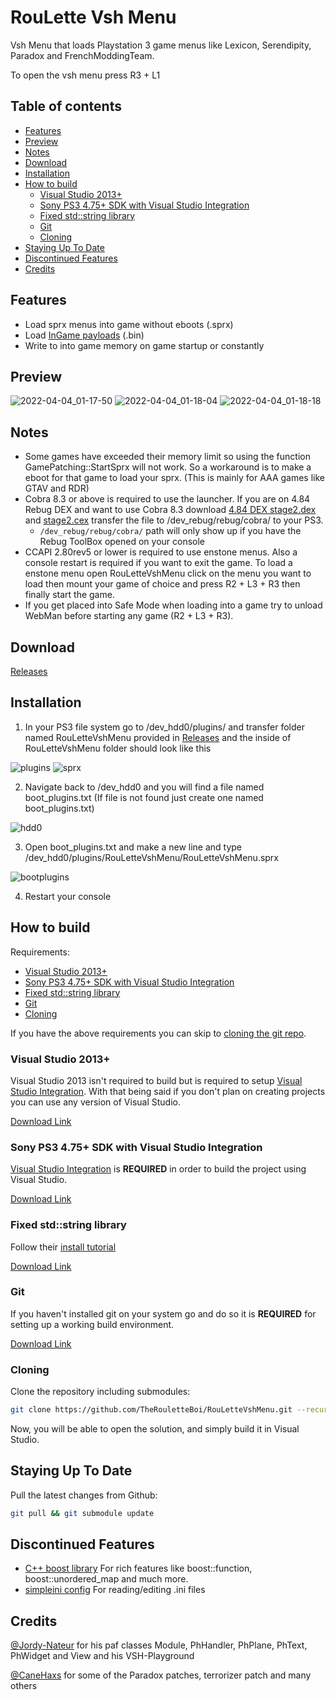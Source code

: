 # RouLette Vsh Menu
Vsh Menu that loads Playstation 3 game menus like Lexicon, Serendipity, Paradox and FrenchModdingTeam. 

To open the vsh menu press R3 + L1

## Table of contents

 * [Features](#features)
 * [Preview](#preview)
 * [Notes](#notes)
 * [Download](#download)
 * [Installation](#installation)
 * [How to build](#how-to-build)
    * [Visual Studio 2013+](#visual-studio-2013)
    * [Sony PS3 4.75+ SDK with Visual Studio Integration](#sony-ps3-475-sdk-with-visual-studio-integration)
    * [Fixed std::string library](#fixed-stdstring-library)
    * [Git](#git)
    * [Cloning](#cloning)
 * [Staying Up To Date](#staying-up-to-date)
 * [Discontinued Features](#discontinued-features)
 * [Credits](#credits)

## Features
- Load sprx menus into game without eboots (.sprx)
- Load [InGame payloads](https://github.com/TheRouletteBoi/ingame_payloads) (.bin)
- Write to into game memory on game startup or constantly


## Preview
![2022-04-04_01-17-50](https://user-images.githubusercontent.com/9206290/161502591-f2ec4acb-6646-4d5d-a181-6ab92cc5844f.png)
![2022-04-04_01-18-04](https://user-images.githubusercontent.com/9206290/161502608-371a0f22-82f3-41d2-9795-b21c0fdfb14b.png)
![2022-04-04_01-18-18](https://user-images.githubusercontent.com/9206290/161502622-749c4b1a-bde3-4c83-b78a-62ed5bcc1643.png)


## Notes
* Some games have exceeded their memory limit so using the function GamePatching::StartSprx will not work. So a workaround is to make a eboot for that game to load your sprx. (This is mainly for AAA games like GTAV and RDR)
* Cobra 8.3 or above is required to use the launcher. If you are on 4.84 Rebug DEX and want to use Cobra 8.3 download [4.84 DEX stage2.dex](https://github.com/Evilnat/Cobra-PS3/blob/master/8.3/4.84/REBUG/REX/BIN/stage2.dex) and [stage2.cex](https://github.com/Evilnat/Cobra-PS3/blob/master/8.3/4.84/REBUG/REX/BIN/stage2.cex) transfer the file to /dev_rebug/rebug/cobra/ to your PS3.
   - `/dev_rebug/rebug/cobra/` path will only show up if you have the Rebug ToolBox opened on your console
* CCAPI 2.80rev5 or lower is required to use enstone menus. Also a console restart is required if you want to exit the game. To load a enstone menu open RouLetteVshMenu click on the menu you want to load then mount your game of choice and press R2 + L3 + R3 then finally start the game.
* If you get placed into Safe Mode when loading into a game try to unload WebMan before starting any game (R2 + L3 + R3).

## Download 
[Releases](https://github.com/TheRouletteBoi/RouLetteVshMenu/releases)
 
 
## Installation
1. In your PS3 file system go to /dev_hdd0/plugins/ and transfer folder named RouLetteVshMenu provided in [Releases](https://github.com/TheRouletteBoi/RouLetteVshMenu/releases) and the inside of RouLetteVshMenu folder should look like this

![plugins](https://github.com/TheRouletteBoi/RouLetteVshMenu/blob/main/Resources/plugins.PNG)
![sprx](https://github.com/TheRouletteBoi/RouLetteVshMenu/blob/main/Resources/sprx.PNG)

2. Navigate back to /dev_hdd0 and you will find a file named boot_plugins.txt (If file is not found just create one named boot_plugins.txt)

![hdd0](https://github.com/TheRouletteBoi/RouLetteVshMenu/blob/main/Resources/hdd0.PNG)

3. Open boot_plugins.txt and make a new line and type /dev_hdd0/plugins/RouLetteVshMenu/RouLetteVshMenu.sprx

![bootplugins](https://github.com/TheRouletteBoi/RouLetteVshMenu/blob/main/Resources/bootplugins.PNG)

4. Restart your console


## How to build

Requirements:

 * [Visual Studio 2013+](#visual-studio-2013)
 * [Sony PS3 4.75+ SDK with Visual Studio Integration](#sony-ps3-475-sdk-with-visual-studio-integration)
 * [Fixed std::string library](#fixed-stdstring-library)
 * [Git](#git)
 * [Cloning](#cloning)
 
 If you have the above requirements you can skip to [cloning the git repo](#cloning-repository).
 
 
### Visual Studio 2013+
Visual Studio 2013 isn't required to build but is required to setup [Visual Studio Integration](#sony-ps3-475-sdk-with-visual-studio-integration). With that being said if you don't plan on creating projects you can use any version of Visual Studio.

[Download Link](https://archive.org/details/en_visual_studio_ultimate_2013_x86_dvd_3175319)

### Sony PS3 4.75+ SDK with Visual Studio Integration
[Visual Studio Integration](https://archive.org/details/pro-dgfor-play-station-3v-470.1.0-leaked-by-01cedric-and-sn-0w-fr-1tz) is **REQUIRED** in order to build the project using Visual Studio.

[Download Link](https://archive.org/details/ps3-4.75-sdk)

### Fixed std::string library
Follow their [install tutorial](https://github.com/skiff/libpsutil#installation)

[Download Link](https://github.com/skiff/libpsutil/releases)

### Git

If you haven't installed git on your system go and do so it is **REQUIRED** for setting up a working build environment.

[Download Link](https://git-scm.com/download/win)

### Cloning

Clone the repository including submodules:
```bash
git clone https://github.com/TheRouletteBoi/RouLetteVshMenu.git --recursive || echo "You don't have git installed, install it from https://git-scm.com/download/win"
```

Now, you will be able to open the solution, and simply build it in Visual Studio.

## Staying Up To Date

Pull the latest changes from Github:
```bash
git pull && git submodule update
```


## Discontinued Features
* [C++ boost library](https://github.com/TheRouletteBoi/RouLetteVshMenu/tree/4524ebb946bc536b7b1d84a07c4b5489cc2e1faa) For rich features like boost::function, boost::unordered_map and much more.
* [simpleini config](https://github.com/TheRouletteBoi/RouLetteVshMenu/tree/bd7f9dc7cd4b64833795e4f148eb294852db446a) For reading/editing .ini files



## Credits
[@Jordy-Nateur](https://github.com/Jordy-Nateur) for his paf classes Module, PhHandler, PhPlane, PhText, PhWidget and View and his VSH-Playground

[@CaneHaxs](https://github.com/CaneHaxs) for some of the Paradox patches, terrorizer patch and many others
